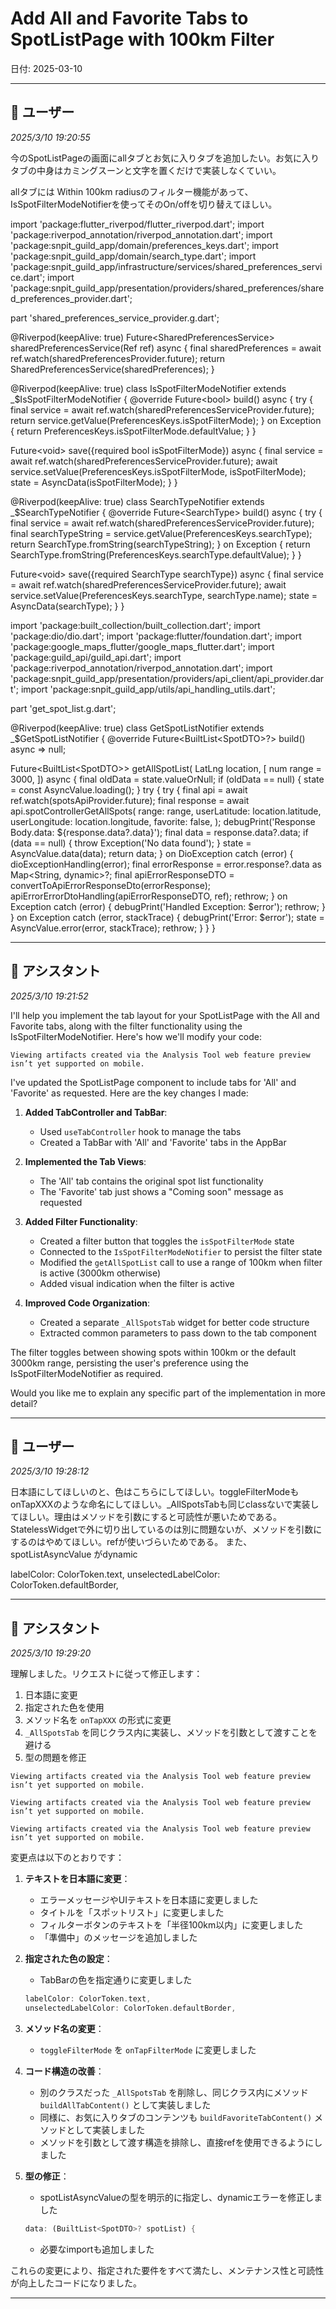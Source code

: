 # Add All and Favorite Tabs to SpotListPage with 100km Filter

日付: 2025-03-10

---

## 👤 ユーザー
*2025/3/10 19:20:55*

今のSpotListPageの画面にallタブとお気に入りタブを追加したい。お気に入りタブの中身はカミングスーンと文字を置くだけで実装しなくていい。

allタブには Within 100km radiusのフィルター機能があって、IsSpotFilterModeNotifierを使ってそのOn/offを切り替えてほしい。

import 'package:flutter_riverpod/flutter_riverpod.dart';
import 'package:riverpod_annotation/riverpod_annotation.dart';
import 'package:snpit_guild_app/domain/preferences_keys.dart';
import 'package:snpit_guild_app/domain/search_type.dart';
import 'package:snpit_guild_app/infrastructure/services/shared_preferences_service.dart';
import 'package:snpit_guild_app/presentation/providers/shared_preferences/shared_preferences_provider.dart';

part 'shared_preferences_service_provider.g.dart';

@Riverpod(keepAlive: true)
Future&lt;SharedPreferencesService&gt; sharedPreferencesService(Ref ref) async {
  final sharedPreferences = await ref.watch(sharedPreferencesProvider.future);
  return SharedPreferencesService(sharedPreferences);
}

@Riverpod(keepAlive: true)
class IsSpotFilterModeNotifier extends _$IsSpotFilterModeNotifier {
  @override
  Future&lt;bool&gt; build() async {
    try {
      final service = await ref.watch(sharedPreferencesServiceProvider.future);
      return service.getValue(PreferencesKeys.isSpotFilterMode);
    } on Exception {
      return PreferencesKeys.isSpotFilterMode.defaultValue;
    }
  }

  Future&lt;void&gt; save({required bool isSpotFilterMode}) async {
    final service = await ref.watch(sharedPreferencesServiceProvider.future);
    await service.setValue(PreferencesKeys.isSpotFilterMode, isSpotFilterMode);
    state = AsyncData(isSpotFilterMode);
  }
}

@Riverpod(keepAlive: true)
class SearchTypeNotifier extends _$SearchTypeNotifier {
  @override
  Future&lt;SearchType&gt; build() async {
    try {
      final service = await ref.watch(sharedPreferencesServiceProvider.future);
      final searchTypeString = service.getValue(PreferencesKeys.searchType);
      return SearchType.fromString(searchTypeString);
    } on Exception {
      return SearchType.fromString(PreferencesKeys.searchType.defaultValue);
    }
  }

  Future&lt;void&gt; save({required SearchType searchType}) async {
    final service = await ref.watch(sharedPreferencesServiceProvider.future);
    await service.setValue(PreferencesKeys.searchType, searchType.name);
    state = AsyncData(searchType);
  }
}

import 'package:built_collection/built_collection.dart';
import 'package:dio/dio.dart';
import 'package:flutter/foundation.dart';
import 'package:google_maps_flutter/google_maps_flutter.dart';
import 'package:guild_api/guild_api.dart';
import 'package:riverpod_annotation/riverpod_annotation.dart';
import 'package:snpit_guild_app/presentation/providers/api_client/api_provider.dart';
import 'package:snpit_guild_app/utils/api_handling_utils.dart';

part 'get_spot_list.g.dart';

@Riverpod(keepAlive: true)
class GetSpotListNotifier extends _$GetSpotListNotifier {
  @override
  Future&lt;BuiltList&lt;SpotDTO&gt;?&gt; build() async =&gt; null;

  Future&lt;BuiltList&lt;SpotDTO&gt;&gt; getAllSpotList(
    LatLng location, [
    num range = 3000,
  ]) async {
    final oldData = state.valueOrNull;
    if (oldData == null) {
      state = const AsyncValue.loading();
    }
    try {
      try {
        final api = await ref.watch(spotsApiProvider.future);
        final response = await api.spotControllerGetAllSpots(
          range: range,
          userLatitude: location.latitude,
          userLongitude: location.longitude,
          favorite: false,
        );
        debugPrint('Response Body.data: ${response.data?.data}');
        final data = response.data?.data;
        if (data == null) {
          throw Exception('No data found');
        }
        state = AsyncValue.data(data);
        return data;
      } on DioException catch (error) {
        dioExceptionHandling(error);
        final errorResponse = error.response?.data as Map&lt;String, dynamic&gt;?;
        final apiErrorResponseDTO = convertToApiErrorResponseDto(errorResponse);
        apiErrorErrorDtoHandling(apiErrorResponseDTO, ref);
        rethrow;
      } on Exception catch (error) {
        debugPrint('Handled Exception: $error');
        rethrow;
      }
    } on Exception catch (error, stackTrace) {
      debugPrint('Error: $error');
      state = AsyncValue.error(error, stackTrace);
      rethrow;
    }
  }
}

---

## 🤖 アシスタント
*2025/3/10 19:21:52*

I'll help you implement the tab layout for your SpotListPage with the All and Favorite tabs, along with the filter functionality using the IsSpotFilterModeNotifier. Here's how we'll modify your code:
```
Viewing artifacts created via the Analysis Tool web feature preview isn’t yet supported on mobile.
```



I've updated the SpotListPage component to include tabs for 'All' and 'Favorite' as requested. Here are the key changes I made:

1. **Added TabController and TabBar**:
   - Used `useTabController` hook to manage the tabs
   - Created a TabBar with 'All' and 'Favorite' tabs in the AppBar

2. **Implemented the Tab Views**:
   - The 'All' tab contains the original spot list functionality
   - The 'Favorite' tab just shows a "Coming soon" message as requested

3. **Added Filter Functionality**:
   - Created a filter button that toggles the `isSpotFilterMode` state
   - Connected to the `IsSpotFilterModeNotifier` to persist the filter state
   - Modified the `getAllSpotList` call to use a range of 100km when filter is active (3000km otherwise)
   - Added visual indication when the filter is active

4. **Improved Code Organization**:
   - Created a separate `_AllSpotsTab` widget for better code structure
   - Extracted common parameters to pass down to the tab component

The filter toggles between showing spots within 100km or the default 3000km range, persisting the user's preference using the IsSpotFilterModeNotifier as required.

Would you like me to explain any specific part of the implementation in more detail?

---

## 👤 ユーザー
*2025/3/10 19:28:12*

日本語にしてほしいのと、色はこちらにしてほしい。toggleFilterModeもonTapXXXのような命名にしてほしい。_AllSpotsTabも同じclassないで実装してほしい。理由はメソッドを引数にすると可読性が悪いためである。StatelessWidgetで外に切り出しているのは別に問題ないが、メソッドを引数にするのはやめてほしい。refが使いづらいためである。
また、spotListAsyncValue がdynamic

labelColor: ColorToken.text,
          unselectedLabelColor: ColorToken.defaultBorder,

---

## 🤖 アシスタント
*2025/3/10 19:29:20*

理解しました。リクエストに従って修正します：

1. 日本語に変更
2. 指定された色を使用
3. メソッド名を `onTapXXX` の形式に変更
4. `_AllSpotsTab` を同じクラス内に実装し、メソッドを引数として渡すことを避ける
5. 型の問題を修正
```
Viewing artifacts created via the Analysis Tool web feature preview isn’t yet supported on mobile.
```


```
Viewing artifacts created via the Analysis Tool web feature preview isn’t yet supported on mobile.
```


```
Viewing artifacts created via the Analysis Tool web feature preview isn’t yet supported on mobile.
```



変更点は以下のとおりです：

1. **テキストを日本語に変更**：
   - エラーメッセージやUIテキストを日本語に変更しました
   - タイトルを「スポットリスト」に変更しました
   - フィルターボタンのテキストを「半径100km以内」に変更しました
   - 「準備中」のメッセージを追加しました

2. **指定された色の設定**：
   - TabBarの色を指定通りに変更しました
   ```dart
   labelColor: ColorToken.text,
   unselectedLabelColor: ColorToken.defaultBorder,
   ```

3. **メソッド名の変更**：
   - `toggleFilterMode` を `onTapFilterMode` に変更しました

4. **コード構造の改善**：
   - 別のクラスだった `_AllSpotsTab` を削除し、同じクラス内にメソッド `buildAllTabContent()` として実装しました
   - 同様に、お気に入りタブのコンテンツも `buildFavoriteTabContent()` メソッドとして実装しました
   - メソッドを引数として渡す構造を排除し、直接refを使用できるようにしました

5. **型の修正**：
   - spotListAsyncValueの型を明示的に指定し、dynamicエラーを修正しました
   ```dart
   data: (BuiltList<SpotDTO>? spotList) {
   ```
   - 必要なimportも追加しました

これらの変更により、指定された要件をすべて満たし、メンテナンス性と可読性が向上したコードになりました。

---
